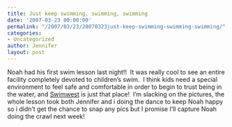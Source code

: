 ```yaml
---
title: Just keep swimming, swimming, swimming
date: '2007-03-23 00:00:00'
permalink: "/2007/03/23/20070323just-keep-swimming-swimming-swimming/"
categories:
- Uncategorized
author: Jennifer
layout: post
---
```


Noah had his first swim lesson last night!!  It was really cool to see an entire facility completely devoted to children’s swim.  I think kids need a special environment to feel safe and comfortable in order to begin to trust being in the water, and [Swimwest](http://www.swimwest.com/aquababies.htm "Swimwest") is just that place!  I&#8217;m slacking on the pictures, the whole lesson took both Jennifer and i doing the dance to keep Noah happy so i didn&#8217;t get the chance to snap any pics but I promise I’ll capture Noah doing the crawl next week!
